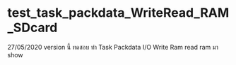 # test_task_packdata_WriteRead_RAM_SDcard
27/05/2020 version นี้  ทดสอบ ทำ Task Packdata I/O Write Ram read ram มา show
